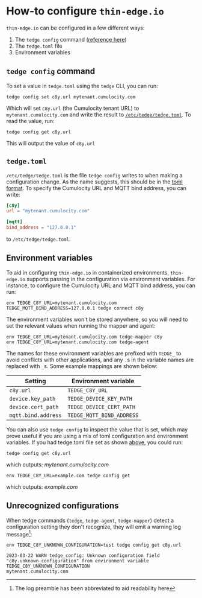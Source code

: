 # How-to configure `thin-edge.io`

`thin-edge.io` can be configured in a few different ways:

1. The `tedge config` command ([reference here](../references/tedge-config.md))
2. The `tedge.toml` file
3. Environment variables

## `tedge config` command

To set a value in `tedge.toml` using the `tedge` CLI, you can run:

```command
tedge config set c8y.url mytenant.cumulocity.com
```

Which will set `c8y.url` (the Cumulocity tenant URL) to `mytenant.cumulocity.com` and write the result to [`/etc/tedge/tedge.toml`](#tedgetoml). To read the value, run:

```command
tedge config get c8y.url
```

This will output the value of `c8y.url`

## `tedge.toml`

`/etc/tedge/tedge.toml` is the file `tedge config` writes to when making a configuration change. As the name suggests, this should be in the [toml format](https://toml.io/). To specify the Cumulocity URL and MQTT bind address, you can write:

```toml
[c8y]
url = "mytenant.cumulocity.com"

[mqtt]
bind_address = "127.0.0.1"
```

to `/etc/tedge/tedge.toml`.

## Environment variables

To aid in configuring `thin-edge.io` in containerized environments, `thin-edge.io` supports passing in the configuration via environment variables. For instance, to configure the Cumulocity URL and MQTT bind address, you can run:

```command
env TEDGE_C8Y_URL=mytenant.cumulocity.com TEDGE_MQTT_BIND_ADDRESS=127.0.0.1 tedge connect c8y 
```

The environment variables won't be stored anywhere, so you will need to set the relevant values when running the mapper and agent:

```command
env TEDGE_C8Y_URL=mytenant.cumulocity.com tedge-mapper c8y 
env TEDGE_C8Y_URL=mytenant.cumulocity.com tedge-agent 
```

The names for these environment variables are prefixed with `TEDGE_` to avoid conflicts with other applications, and any `.`s in the variable names are replaced with `_`s. Some example mappings are shown below:

| Setting             | Environment variable      |
| ------------------- | ------------------------- |
| `c8y.url`           | `TEDGE_C8Y_URL`           |
| `device.key_path`   | `TEDGE_DEVICE_KEY_PATH`   |
| `device.cert_path`  | `TEDGE_DEVICE_CERT_PATH`  |
| `mqtt.bind.address` | `TEDGE_MQTT_BIND_ADDRESS` |

You can also use `tedge config` to inspect the value that is set, which may prove useful if you are using a mix of toml configuration and environment variables. If you had tedge.toml file set as shown [above](#tedgetoml), you could run:

```command
tedge config get c8y.url
```

which outputs: *mytenant.cumulocity.com*

```command
env TEDGE_C8Y_URL=example.com tedge config get
```

which outputs: *example.com*

## Unrecognized configurations

When tedge commands (`tedge`, `tedge-agent`, `tedge-mapper`) detect a configuration setting they don't recognize, they will emit a warning log message[^1]:

```command
env TEDGE_C8Y_UNKNOWN_CONFIGURATION=test tedge config get c8y.url
```

```log
2023-03-22 WARN tedge_config: Unknown configuration field "c8y.unknown_configuration" from environment variable TEDGE_C8Y_UNKNOWN_CONFIGURATION
mytenant.cumulocity.com
```

[^1]: The log preamble has been abbreviated to aid readability here
